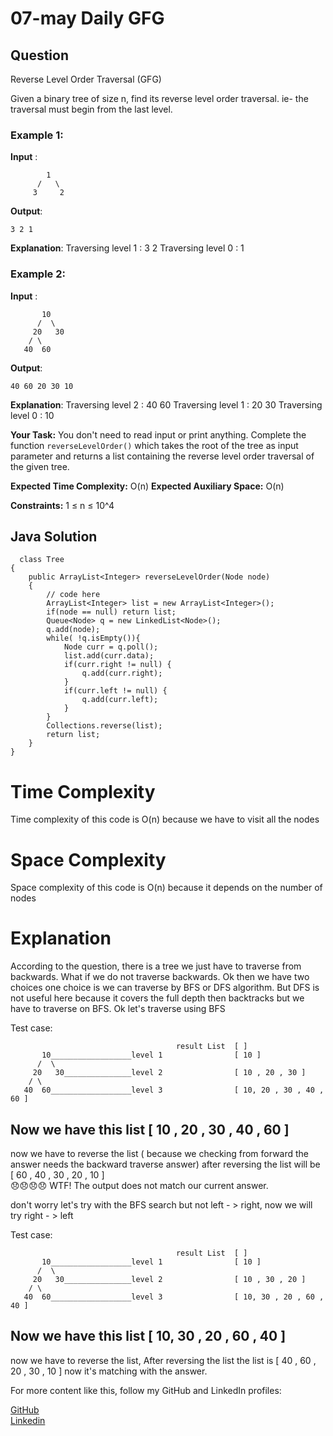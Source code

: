 # 07-may Daily GFG

## Question
Reverse Level Order Traversal (GFG)

Given a binary tree of size n, find its reverse level order traversal. ie- the traversal must begin from the last level.

### Example 1:

**Input** :
```
        1
      /   \
     3     2
```
**Output**: 
```
3 2 1
```
**Explanation**:
Traversing level 1 : 3 2
Traversing level 0 : 1

### Example 2:

**Input** :
```
       10
      /  \
     20   30
    / \ 
   40  60
```
**Output**: 
```
40 60 20 30 10
```
**Explanation**:
Traversing level 2 : 40 60
Traversing level 1 : 20 30
Traversing level 0 : 10

**Your Task:** 
You don't need to read input or print anything. Complete the function `reverseLevelOrder()` which takes the root of the tree as input parameter and returns a list containing the reverse level order traversal of the given tree.

**Expected Time Complexity:** O(n)
**Expected Auxiliary Space:** O(n)

**Constraints:**
1 ≤ n ≤ 10^4

## Java Solution
```
  class Tree
{
    public ArrayList<Integer> reverseLevelOrder(Node node) 
    {
        // code here
        ArrayList<Integer> list = new ArrayList<Integer>();
        if(node == null) return list;
        Queue<Node> q = new LinkedList<Node>();
        q.add(node);
        while( !q.isEmpty()){
            Node curr = q.poll();
            list.add(curr.data);
            if(curr.right != null) {
                q.add(curr.right);
            }
            if(curr.left != null) {
                q.add(curr.left);
            }
        }
        Collections.reverse(list);
        return list;
    }
}
```
# Time Complexity
Time complexity of this code is O(n) because we have to visit all the nodes

# Space Complexity
Space complexity of this code is O(n) because it depends on the number of nodes

# Explanation
According to the question, there is a tree we just have to traverse from backwards. What if we do not traverse backwards. Ok then we have two choices one choice is we can traverse by BFS or DFS algorithm. But DFS is not useful here because it covers the full depth then backtracks but we have to traverse on BFS. Ok let's traverse using BFS

Test case:
```
                                     result List  [ ]
       10__________________level 1                [ 10 ]
      /  \
     20   30_______________level 2                [ 10 , 20 , 30 ]
    / \ 
   40  60__________________level 3                [ 10, 20 , 30 , 40 , 60 ]
```

## Now we have this list [ 10 , 20 , 30 , 40 , 60 ]
now we have to reverse the list ( because we checking from forward the answer needs the backward traverse answer) after reversing the list will be [ 60 , 40 , 30 , 20 , 10 ]  
😞😞😞😞  WTF! The output does not match our current answer.

don't worry let's try with the BFS search but not left - > right, now we will try right - > left 

Test case:
```
                                     result List  [ ]
       10__________________level 1                [ 10 ]
      /  \
     20   30_______________level 2                [ 10 , 30 , 20 ]
    / \ 
   40  60__________________level 3                [ 10, 30 , 20 , 60 , 40 ]
```
## Now we have this list [ 10, 30 , 20 , 60 , 40 ]
now we have to reverse the list,
After reversing the list the list is [ 40 , 60 , 20 , 30 , 10 ] now it's matching with the answer.


For more content like this, follow my GitHub and LinkedIn profiles:

<a href="https://github.com/subhadip-hazra">GitHub </a> </br>
<a href="https://www.linkedin.com/in/subhadiphazra/">Linkedin </a>
